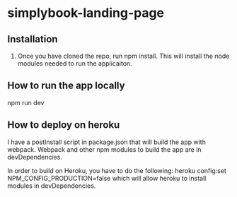 # simplybook-landing-page

## Installation
1. Once you have cloned the repo, run npm install. This will install the node modules needed to run the applicaiton.

## How to run the app locally
npm run dev

## How to deploy on heroku

I have a postInstall script in package.json that will build the app with webpack.
Webpack and other npm modules to build the app are in devDependencies.

In order to build on Heroku, you have to do the following:
heroku config:set NPM_CONFIG_PRODUCTION=false
which will allow heroku to install modules in devDependencies.
